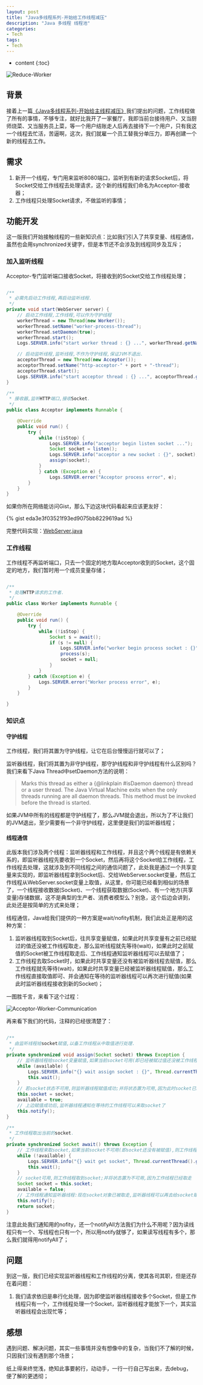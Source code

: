 ```yaml
---
layout: post
title: "Java多线程系列-开始给工作线程减压"
description: "Java 多线程 线程池"
categories: 
- Tech
tags:
- Tech
---
```


* content
{:toc}

![Reduce-Worker](/css/pics/2017-11-21-reduce-worker.jpg)

## 背景

接着上一篇[《Java多线程系列-开始给主线程减压》](http://www.longtask.net/2017/11/21/reduce-from-main/)我们提出的问题，工作线程做了所有的事情，不够专注，就好比我开了一家餐厅，我即当前台接待用户、又当厨师烧菜、又当服务员上菜，等一个用户结账走人后再去接待下一个用户，只有我这一个线程去忙活，苦逼啊，这次，我们就雇一个员工替我分单压力，即再创建一个新的线程去工作。

## 需求

1. 新开一个线程，专门用来监听8080端口，监听到有新的请求Socket后，将Socket交给工作线程去处理请求，这个新的线程我们命名为Acceptor-接收器；
2. 工作线程只处理Socket请求，不做监听的事情；

## 功能开发
这一版我们开始接触线程的一些新知识点：比如我们引入了共享变量、线程通信，虽然也会用synchronized关键字，但是本节还不会涉及到线程同步及互斥；

### 加入监听线程

Acceptor-专门监听端口接收Socket，将接收到的Socket交给工作线程处理；

```Java

/**
 * 必需先启动工作线程,再启动监听线程.
 */
private void start(WebServer server) {
    // 启动工作线程,工作线程,可以作为守护线程
    workerThread = new Thread(new Worker());
    workerThread.setName("worker-process-thread");
    workerThread.setDaemon(true);
    workerThread.start();
    Logs.SERVER.info("start worker thread : {} ...", workerThread.getName());

    // 启动监听线程,监听线程,不作为守护线程,保证JVM不退出.
    acceptorThread = new Thread(new Acceptor());
    acceptorThread.setName("http-acceptor-" + port + "-thread");
    acceptorThread.start();
    Logs.SERVER.info("start acceptor thread : {} ...", acceptorThread.getName());
}

/**
 * 接收器,监听HTTP端口,接收Socket.
 */
public class Acceptor implements Runnable {

    @Override
    public void run() {
        try {
            while (!isStop) {
                Logs.SERVER.info("acceptor begin listen socket ...");
                Socket socket = listen();
                Logs.SERVER.info("acceptor a new socket : {}", socket);
                assign(socket);
            }
            } catch (Exception e) {
                Logs.SERVER.error("Acceptor process error", e);
        }
    }
}

```
如果你所在网络能访问Gist，那么下边这块代码看起来应该更友好：

{% gist eda3e3f03521f93ed9075bb8229619ad %}

完整代码实现：[WebServer.java](https://github.com/studyingsina/concurrency-programming-demo/blob/master/src/main/java/com/studying/concurrency/v3/WebServer.java)

### 工作线程

工作线程不再监听端口，只去一个固定的地方取Acceptor收到的Socket，这个固定的地方，我们暂时用一个成员变量存储；

```Java

/**
 * 处理HTTP请求的工作者.
 */
public class Worker implements Runnable {

    @Override
    public void run() {
        try {
            while (!isStop) {
                Socket s = await();
                if (s != null) {
                    Logs.SERVER.info("worker begin process socket : {}", socket);
                    process(s);
                    socket = null;
                }
            }
        } catch (Exception e) {
            Logs.SERVER.error("Worker process error", e);
        }
    }

}

```

### 知识点

#### 守护线程
工作线程，我们将其置为守护线程，让它在后台慢慢运行就可以了；

监听器线程，我们将其置为非守护线程，那守护线程和非守护线程有什么区别吗？我们来看下Java Thread中setDaemon方法的说明：

> Marks this thread as either a {@linkplain #isDaemon daemon} thread or a user thread. The Java Virtual Machine exits when the only threads running are all daemon threads.
> This method must be invoked before the thread is started.

如果JVM中所有的线程都是守护线程了，那么JVM就会退出，所以为了不让我们的JVM退出，至少需要有一个非守护线程，这里便是我们的监听器线程；

#### 线程通信
此版本我们涉及两个线程：监听器线程和工作线程，并且这个两个线程是有依赖关系的，即监听器线程先要收到一个Socket，然后再将这个Socket给工作线程，工作线程去处理，这就涉及到不同线程之间的通信问题了，此处我是通过一个共享变量来实现的，即监听器线程拿到Socket后、交给WebServer.socket变量，然后工作线程从WebServer.socket变量上取值，从这里，你可能已经看到相似的场景了，一个线程接收数据(Socket)、一个线程获取数据(Socket)、有一个地方(共享变量)存储数据，这不是典型的生产者、消费者模型么？别急，这个后边会讲到，此处还是按简单的方式来处理；

线程通信，Java给我们提供的一种方案是wait/nofity机制，我们此处正是用的这种方案：

1. 监听器线程取到Socket后，往共享变量赋值，如果此时共享变量有之前已经赋过的值还没被工作线程取走，那么监听线程就先等待(wait)，如果此时之前赋值的Socket被工作线程取走后、工作线程通知监听器线程可以去赋值了；
2. 工作线程去取Socket时，如果此时共享变量还没有被监听器线程去赋值，那么工作线程就先等待(wait)，如果此时共享变量已经被监听器线程赋值，那么工作线程直接取值即可、并会通知在等待的监听器线程可以再次进行赋值(如果此时监听器线程接收到新的Socket)；

一图胜千言，来看下这个过程：

![Acceptor-Worker-Communication](/css/pics/2017-11-22-worker-acceptor-communication.jpg)

再来看下我们的代码，注释的已经很清楚了：

```Java

/**
 * 由监听线程给socket赋值,以备工作线程从中取值进行处理.
 */
private synchronized void assign(Socket socket) throws Exception {
    // 监听器线程给socket变量赋值,如果当前socket可用(即已经被赋过值还没被工作线程取走),则监听器线程进行等待
    while (available) {
        Logs.SERVER.info("{} wait assign socket : {}", Thread.currentThread().getName(), socket);
        this.wait();
    }
    // 若socket状态不可用,则监听器线程赋值成功;并将状态置为可用,因为此时socket已经有值,可以让工作线程来取
    this.socket = socket;
    available = true;
    // 上边赋值成功后,监听器线程通知在等待的工作线程可以来取socket了
    this.notify();
}

/**
 * 工作线程取出当前的socket.
 */
private synchronized Socket await() throws Exception {
    // 工作线程来取socket,如果当前socket不可用(即socket还没有被赋值),则工作线程进行等待
    while (!available) {
        Logs.SERVER.info("{} wait get socket", Thread.currentThread().getName());
        this.wait();
    }
    // socket可用,则工作线程取到socket;并将状态置为不可用,因为工作线程已经取走
    Socket socket = this.socket;
    available = false;
    // 工作线程通知监听器线程:现在socket对象已被取走,监听器线程可以再去给socket赋值了
    this.notify();
    return socket;
}

```

注意此处我们通知用的nofity，还一个notifyAll方法我们为什么不用呢？因为读线程只有一个、写线程也只有一个，所以用notify就够了，如果读写线程有多个，那么我们就得用notifyAll了；

## 问题

到这一版，我们已经实现监听器线程和工作线程的分离，使其各司其职，但是还存在着问题：

1. 我们请求依旧是串行化处理，因为即使监听器线程接收多个Socket，但是工作线程只有一个，工作线程处理一个Socket，监听器线程才能放下一个，其实监听器线程会出现忙等；

## 感想

遇到问题、解决问题，其实一些事情并没有想像中的复杂，当我们不了解的时候，只因我们没有遇到那个场景；

纸上得来终觉浅，绝知此事要躬行，动动手，一行一行自己写出来，去debug，便了解的更透彻；
